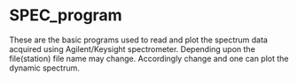 # SPEC_program

These are the basic programs used to read and plot the spectrum data acquired using Agilent/Keysight spectrometer.
Depending upon the file(station) file name may change. Accordingly change and one can plot the dynamic spectrum.
